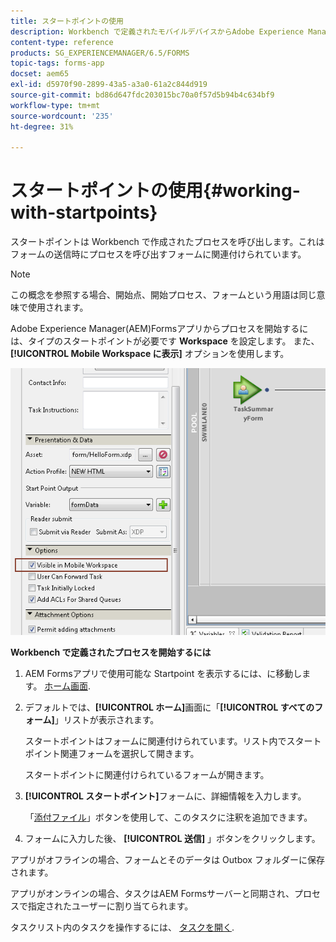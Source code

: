 ```yaml
---
title: スタートポイントの使用
description: Workbench で定義されたモバイルデバイスからAdobe Experience Manager Formsプロセスを操作する手順です。
content-type: reference
products: SG_EXPERIENCEMANAGER/6.5/FORMS
topic-tags: forms-app
docset: aem65
exl-id: d5970f90-2899-43a5-a3a0-61a2c844d919
source-git-commit: bd86d647fdc203015bc70a0f57d5b94b4c634bf9
workflow-type: tm+mt
source-wordcount: '235'
ht-degree: 31%

---
```


# スタートポイントの使用{#working-with-startpoints}

スタートポイントは Workbench で作成されたプロセスを呼び出します。これはフォームの送信時にプロセスを呼び出すフォームに関連付けられています。

>[!NOTE]
>
>この概念を参照する場合、開始点、開始プロセス、フォームという用語は同じ意味で使用されます。

Adobe Experience Manager(AEM)Formsアプリからプロセスを開始するには、タイプのスタートポイントが必要です **Workspace** を設定します。 また、 **[!UICONTROL Mobile Workspace に表示]** オプションを使用します。

![mws_startpoint_select_option](assets/mws_startpoint_select_option.png)

**Workbench で定義されたプロセスを開始するには**

1. AEM Formsアプリで使用可能な Startpoint を表示するには、に移動します。 [ホーム画面](../../forms/using/home-screen.md).
1. デフォルトでは、**[!UICONTROL ホーム]**&#x200B;画面に「**[!UICONTROL すべてのフォーム]**」リストが表示されます。

   スタートポイントはフォームに関連付けられています。リスト内でスタートポイント関連フォームを選択して開きます。

   スタートポイントに関連付けられているフォームが開きます。

1. **[!UICONTROL スタートポイント]**&#x200B;フォームに、詳細情報を入力します。

   「[添付ファイル](../../forms/using/add-attachments.md)」ボタンを使用して、このタスクに注釈を追加できます。

1. フォームに入力した後、 **[!UICONTROL 送信]** 」ボタンをクリックします。

アプリがオフラインの場合、フォームとそのデータは Outbox フォルダーに保存されます。

アプリがオンラインの場合、タスクはAEM Formsサーバーと同期され、プロセスで指定されたユーザーに割り当てられます。

タスクリスト内のタスクを操作するには、 [タスクを開く](/help/forms/using/open-task.md).
